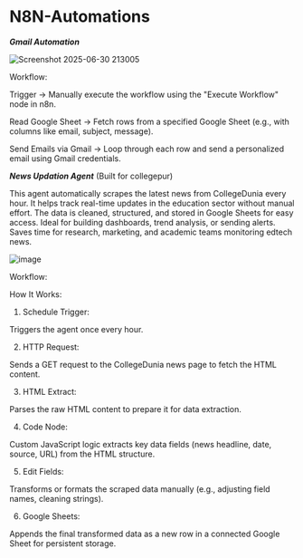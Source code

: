 # N8N-Automations


***Gmail Automation***

![Screenshot 2025-06-30 213005](https://github.com/user-attachments/assets/c1c83030-2ae6-4013-9304-c3a7db835b12)

Workflow:

Trigger
→ Manually execute the workflow using the "Execute Workflow" node in n8n.

Read Google Sheet
→ Fetch rows from a specified Google Sheet (e.g., with columns like email, subject, message).

Send Emails via Gmail
→ Loop through each row and send a personalized email using Gmail credentials.






***News Updation Agent***
(Built for collegepur)


This agent automatically scrapes the latest news from CollegeDunia every hour.
It helps track real-time updates in the education sector without manual effort.
The data is cleaned, structured, and stored in Google Sheets for easy access.
Ideal for building dashboards, trend analysis, or sending alerts.
Saves time for research, marketing, and academic teams monitoring edtech news.


![image](https://github.com/user-attachments/assets/16447e06-0b6d-4e3b-a5d6-71bd3c06cb40)


Workflow:

How It Works:
1) Schedule Trigger:

Triggers the agent once every hour.

2) HTTP Request:

Sends a GET request to the CollegeDunia news page to fetch the HTML content.

3) HTML Extract:

Parses the raw HTML content to prepare it for data extraction.

4) Code Node:

Custom JavaScript logic extracts key data fields (news headline, date, source, URL) from the HTML structure.

5) Edit Fields:

Transforms or formats the scraped data manually (e.g., adjusting field names, cleaning strings).

6) Google Sheets:

Appends the final transformed data as a new row in a connected Google Sheet for persistent storage.





